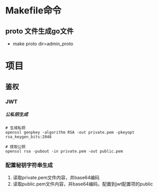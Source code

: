 # Makefile命令

## proto 文件生成go文件
- make proto dir=admin_proto

# 项目

## 鉴权

### JWT
##### 公私钥生成
```shell
# 生成私钥
openssl genpkey -algorithm RSA -out private.pem -pkeyopt rsa_keygen_bits:2048

# 提取公钥
openssl rsa -pubout -in private.pem -out public.pem

```
### 配置秘钥字符串生成
1. 读取private.pem文件内容，并base64编码
2. 读取public.pem文件内容，并base64编码，配置到jwt配置项的public
